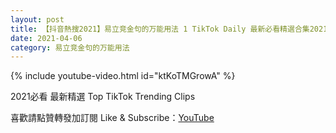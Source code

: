 ```yaml
---
layout: post
title: 【抖音熱搜2021】易立竞金句的万能用法 1 TikTok Daily 最新必看精選合集2021 04 06
date: 2021-04-06
category: 易立竞金句的万能用法
---
```


{% include youtube-video.html id="ktKoTMGrowA" %}

2021必看 最新精選 Top TikTok Trending Clips

喜歡請點贊轉發加訂閱 Like & Subscribe：[YouTube](https://www.youtube.com/channel/UCAoR7VcanIPd04uEq_GIylA/videos)

